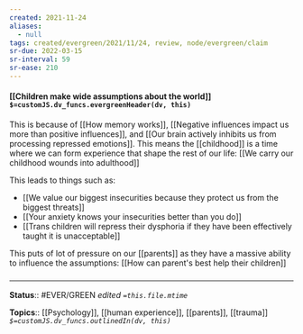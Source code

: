 ```yaml
---
created: 2021-11-24 
aliases:
  - null
tags: created/evergreen/2021/11/24, review, node/evergreen/claim
sr-due: 2022-03-15
sr-interval: 59
sr-ease: 210
---
```


#### [[Children make wide assumptions about the world]] `$=customJS.dv_funcs.evergreenHeader(dv, this)`

This is because of [[How memory works]],
[[Negative influences impact us more than positive influences]],
and [[Our brain actively inhibits us from processing repressed emotions]].
This means the [[childhood]] is a time where we can form experience that shape the rest of our life:
[[We carry our childhood wounds into adulthood]]

This leads to things such as:
- [[We value our biggest insecurities because they protect us from the biggest threats]]
- [[Your anxiety knows your insecurities better than you do]]
- [[Trans children will repress their dysphoria if they have been effectively taught it is unacceptable]]

This puts of lot of pressure on our [[parents]] as they have a massive ability to influence the assumptions:
[[How can parent's best help their children]]

### <hr class="footnote"/>

**Status**:: #EVER/GREEN
*edited `=this.file.mtime`*

**Topics**:: [[Psychology]], [[human experience]], [[parents]], [[trauma]]
*`$=customJS.dv_funcs.outlinedIn(dv, this)`*
